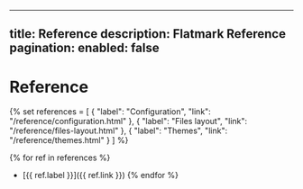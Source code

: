 

---
title: Reference
description: Flatmark Reference
pagination:
  enabled: false
---

# Reference

{%
set references = [
    { "label": "Configuration", "link": "/reference/configuration.html" },
    { "label": "Files layout", "link": "/reference/files-layout.html" },
    { "label": "Themes", "link": "/reference/themes.html" }
]
%}


{% for ref in references %}
- [{{ ref.label }}]({{ ref.link }})
{% endfor %}



